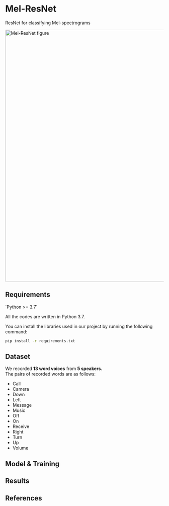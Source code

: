 # Mel-ResNet
ResNet for classifying Mel-spectrograms

<img width="800" alt="Mel-ResNet figure" src="https://github.com/Brain-XAI-Lab/Mel-ResNet/assets/94499717/e2e3a490-7a09-4014-8d44-653de56840b9">

<h2>Requirements</h2>
`Python >= 3.7`<br>

All the codes are written in Python 3.7.

You can install the libraries used in our project by running the following command:
```bash
pip install -r requirements.txt
```

<h2>Dataset</h2>
We recorded <strong>13 word voices</strong> from <strong>5 speakers.</strong><br>
The pairs of recorded words are as follows:<br>
<ul>
    <li>Call</li>
    <li>Camera</li>
    <li>Down</li>
    <li>Left</li>
    <li>Message</li>
    <li>Music</li>
    <li>Off</li>
    <li>On</li>
    <li>Receive</li>
    <li>Right</li>
    <li>Turn</li>
    <li>Up</li>
    <li>Volume</li>
</ul>

<h2>Model & Training</h2>


<h2>Results</h2>


<h2>References</h2>

